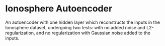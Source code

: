# Ionosphere Autoencoder
An autoencoder with one hidden layer which reconstructs the inputs in the Ionosphere dataset, undergoing two tests: with no added noise and L2-regularization, and no regularization with Gaussian noise added to the inputs.
